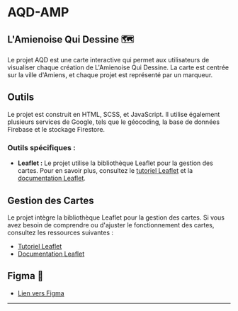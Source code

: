 # AQD-AMP
## L'Amienoise Qui Dessine 🗺️

Le projet AQD est une carte interactive qui permet aux utilisateurs de visualiser chaque création de L'Amienoise Qui Dessine. La carte est centrée sur la ville d'Amiens, et chaque projet est représenté par un marqueur.

## Outils
Le projet est construit en HTML, SCSS, et JavaScript. Il utilise également plusieurs services de Google, tels que le géocoding, la base de données Firebase et le stockage Firestore.

### Outils spécifiques :
- **Leaflet :** Le projet utilise la bibliothèque Leaflet pour la gestion des cartes. Pour en savoir plus, consultez le [tutoriel Leaflet](https://leafletjs.com/examples.html) et la [documentation Leaflet](https://leafletjs.com/reference.html).

## Gestion des Cartes
Le projet intègre la bibliothèque Leaflet pour la gestion des cartes. Si vous avez besoin de comprendre ou d'ajuster le fonctionnement des cartes, consultez les ressources suivantes :
 - [Tutoriel Leaflet](https://leafletjs.com/examples.html)
 - [Documentation Leaflet](https://leafletjs.com/reference.html)

## Figma 🎨

 - [Lien vers Figma](https://www.figma.com/file/vpGnO7F364vp4JivoZfjb6/AQD-map?type=design&mode=design&t=ncw8hlEbtDgup7XK-1)

---